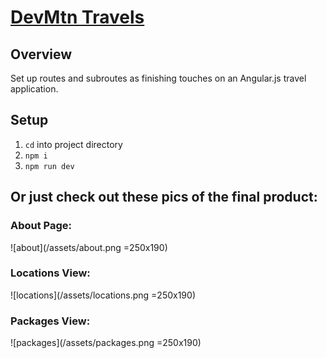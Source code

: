 # [DevMtn Travels](https://github.com/DevMountain/angular-2-afternoon)

## Overview
Set up routes and subroutes as finishing touches on an Angular.js travel application.

## Setup
1. `cd` into project directory
2. `npm i`
3. `npm run dev`

## Or just check out these pics of the final product:
### About Page:
![about](/assets/about.png =250x190)

### Locations View:
![locations](/assets/locations.png =250x190)

### Packages View:
![packages](/assets/packages.png =250x190)
